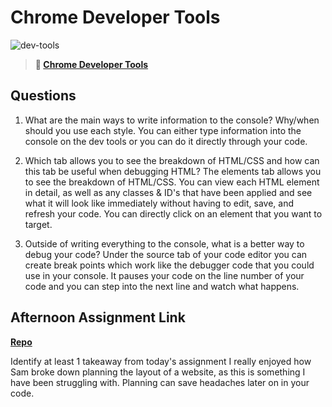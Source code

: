 # Chrome Developer Tools

![dev-tools](https://bcw.blob.core.windows.net/public/img/lesson-images/4571780153354770)

> **📖 [Chrome Developer Tools](https://codeworksacademy.com/fs-student-guide/resources/wk2/03-Chrome-Dev-Tools)**

## Questions

1. What are the main ways to write information to the console? Why/when should you use each style.
   You can either type information into the console on the dev tools or you can do it directly through your code.

2. Which tab allows you to see the breakdown of HTML/CSS and how can this tab be useful when debugging HTML?
   The elements tab allows you to see the breakdown of HTML/CSS. You can view each HTML element in detail, as well as any classes & ID's that have been applied and see what it will look like immediately without having to edit, save, and refresh your code. You can directly click on an element that you want to target.

3. Outside of writing everything to the console, what is a better way to debug your code?
   Under the source tab of your code editor you can create break points which work like the debugger code that you could use in your console. It pauses your code on the line number of your code and you can step into the next line and watch what happens.

## Afternoon Assignment Link

**[Repo](https://github.com/kaylacammack/ice-cream-parlor.git)**

Identify at least 1 takeaway from today's assignment
I really enjoyed how Sam broke down planning the layout of a website, as this is something I have been struggling with. Planning can save headaches later on in your code.
